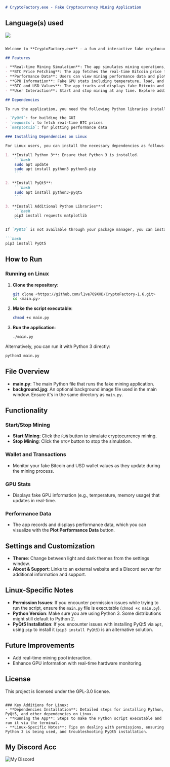 ```markdown
# CryptoFactory.exe - Fake Cryptocurrency Mining Application
```

## Language(s) used

<picture>
  <source srcset="https://skillicons.dev/icons?i=py" media="(prefers-color-scheme: dark)">
  <img src="https://skillicons.dev/icons?i=py">
</picture>

```markdown

Welcome to **CryptoFactory.exe** – a fun and interactive fake cryptocurrency mining simulator built with Python and PyQt5. This application mimics the process of mining cryptocurrency with a user-friendly interface, fake GPU stats, and the ability to plot performance data in real-time.

## Features

- **Real-time Mining Simulation**: The app simulates mining operations, showing fake statistics such as speed, average time, and GPU performance.
- **BTC Price Fetching**: The app fetches the real-time Bitcoin price from the CoinGecko API.
- **Performance Data**: Users can view mining performance data and plot speed and average time using Matplotlib.
- **GPU Information**: Fake GPU stats including temperature, load, and memory usage are displayed.
- **BTC and USD Values**: The app tracks and displays fake Bitcoin and USD values as mining progresses.
- **User Interaction**: Start and stop mining at any time. Explore additional features like settings, about, and support links.

## Dependencies

To run the application, you need the following Python libraries installed:

- `PyQt5`: for building the GUI
- `requests`: to fetch real-time BTC prices
- `matplotlib`: for plotting performance data

### Installing Dependencies on Linux

For Linux users, you can install the necessary dependencies as follows:

1. **Install Python 3**: Ensure that Python 3 is installed.
    ```bash
    sudo apt update
    sudo apt install python3 python3-pip
    ```

2. **Install PyQt5**:
    ```bash
    sudo apt install python3-pyqt5
    ```

3. **Install Additional Python Libraries**:
    ```bash
    pip3 install requests matplotlib
    ```

If `PyQt5` is not available through your package manager, you can install it via pip:

```bash
pip3 install PyQt5
```

## How to Run

### Running on Linux

1. **Clone the repository**:
    ```bash
    git clone <https://github.com/l1ve709XXD/CryptoFactory-1.6.git>
    cd <main.py>
    ```

2. **Make the script executable**:
    ```bash
    chmod +x main.py
    ```

3. **Run the application**:
    ```bash
    ./main.py
    ```

Alternatively, you can run it with Python 3 directly:
```bash
python3 main.py
```

## File Overview

- **main.py**: The main Python file that runs the fake mining application.
- **background.jpg**: An optional background image file used in the main window. Ensure it's in the same directory as `main.py`.

## Functionality

### Start/Stop Mining
- **Start Mining**: Click the `RUN` button to simulate cryptocurrency mining.
- **Stop Mining**: Click the `STOP` button to stop the simulation.

### Wallet and Transactions
- Monitor your fake Bitcoin and USD wallet values as they update during the mining process.

### GPU Stats
- Displays fake GPU information (e.g., temperature, memory usage) that updates in real-time.

### Performance Data
- The app records and displays performance data, which you can visualize with the **Plot Performance Data** button.

## Settings and Customization

- **Theme**: Change between light and dark themes from the settings window.
- **About & Support**: Links to an external website and a Discord server for additional information and support.

## Linux-Specific Notes

- **Permission Issues**: If you encounter permission issues while trying to run the script, ensure the `main.py` file is executable (`chmod +x main.py`).
- **Python Version**: Make sure you are using Python 3. Some distributions might still default to Python 2.
- **PyQt5 Installation**: If you encounter issues with installing PyQt5 via `apt`, using `pip` to install it (`pip3 install PyQt5`) is an alternative solution.

## Future Improvements
- Add real-time mining pool interaction.
- Enhance GPU information with real-time hardware monitoring.

## License

This project is licensed under the GPL-3.0 license.

```

### Key Additions for Linux:
- **Dependencies Installation**: Detailed steps for installing Python, PyQt5, and other dependencies on Linux.
- **Running the App**: Steps to make the Python script executable and run it via the terminal.
- **Linux-Specific Notes**: Tips on dealing with permissions, ensuring Python 3 is being used, and troubleshooting PyQt5 installation.
```

## My Discord Acc

![My Discord](https://lantern.rest/api/v1/users/794909914760871967?svg=1&theme=dark&borderRadius=2&hideActivity=1&hideStatus=0)

